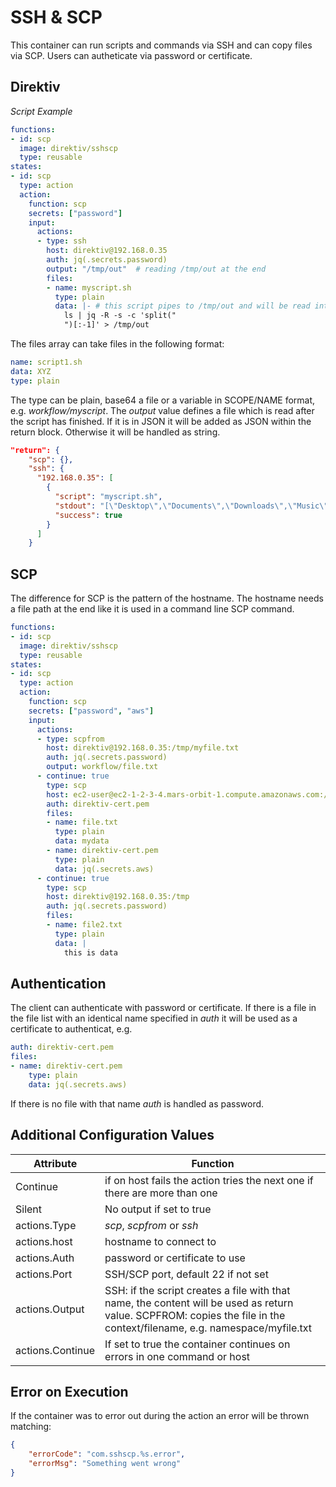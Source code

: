 # SSH & SCP

This container can run scripts and commands via SSH and can copy files via SCP. Users can autheticate via password or certificate.

## Direktiv

*Script Example*
```yaml
functions:
- id: scp
  image: direktiv/sshscp
  type: reusable
states:
- id: scp 
  type: action
  action:
    function: scp
    secrets: ["password"]
    input: 
      actions:
      - type: ssh
        host: direktiv@192.168.0.35
        auth: jq(.secrets.password)
        output: "/tmp/out"  # reading /tmp/out at the end
        files:
        - name: myscript.sh
          type: plain
          data: |- # this script pipes to /tmp/out and will be read into *output* in the response
            ls | jq -R -s -c 'split("
            ")[:-1]' > /tmp/out 
```

The files array can take files in the following format: 

```yaml
name: script1.sh
data: XYZ
type: plain
```

The type can be plain, base64 a file or a variable in SCOPE/NAME format, e.g. *workflow/myscript*. The *output* value defines a file which is read after the script has finished. If it is in JSON it will be added as JSON within the return block. Otherwise it will be handled as string.

```json
"return": {
    "scp": {},
    "ssh": {
      "192.168.0.35": [
        {
          "script": "myscript.sh",
          "stdout": "[\"Desktop\",\"Documents\",\"Downloads\",\"Music\",\"Pictures\",\"Public\",\"Templates\",\"Videos\"]\n",
          "success": true
        }
      ]
    }
```

## SCP

The difference for SCP is the pattern of the hostname. The hostname needs a file path at the end like it is used in a command line SCP command. 

```yaml
functions:
- id: scp
  image: direktiv/sshscp
  type: reusable
states:
- id: scp 
  type: action
  action:
    function: scp
    secrets: ["password", "aws"]
    input: 
      actions:
      - type: scpfrom
        host: direktiv@192.168.0.35:/tmp/myfile.txt
        auth: jq(.secrets.password)
        output: workflow/file.txt
      - continue: true
        type: scp
        host: ec2-user@ec2-1-2-3-4.mars-orbit-1.compute.amazonaws.com:/tmp
        auth: direktiv-cert.pem
        files:
        - name: file.txt
          type: plain
          data: mydata
        - name: direktiv-cert.pem
          type: plain
          data: jq(.secrets.aws)
      - continue: true
        type: scp
        host: direktiv@192.168.0.35:/tmp
        auth: jq(.secrets.password)
        files:
        - name: file2.txt
          type: plain
          data: |
            this is data
```

## Authentication

The client can authenticate with password or certificate. If there is a file in the file list with an identical name specified in *auth* it will be used as a certificate to authenticat, e.g.

```yaml
auth: direktiv-cert.pem
files:
- name: direktiv-cert.pem
    type: plain
    data: jq(.secrets.aws)
```

If there is no file with that name *auth* is handled as password. 



## Additional Configuration Values

| Attribute | Function |
| -- | -- |
|Continue|if on host fails the action tries the next one if there are more than one|
|Silent|No output if set to true|
|actions.Type|*scp*, *scpfrom* or *ssh*|
|actions.host|hostname to connect to|
|actions.Auth|password or certificate to use|
|actions.Port|SSH/SCP port, default 22 if not set|
|actions.Output|SSH: if the script creates a file with that name, the content will be used as return value. SCPFROM: copies the file in the context/filename, e.g. namespace/myfile.txt|
|actions.Continue|If set to true the container continues on errors in one command or host|

## Error on Execution

If the container was to error out during the action an error will be thrown matching:

```json
{
    "errorCode": "com.sshscp.%s.error",
    "errorMsg": "Something went wrong"
}
```

